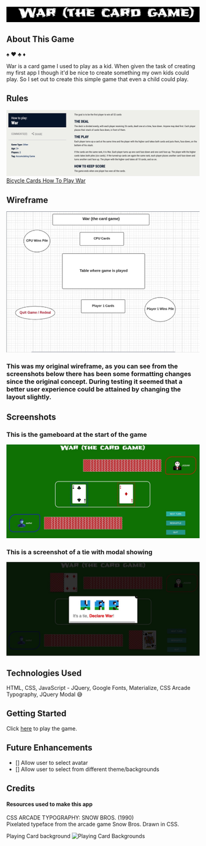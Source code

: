 ![Site Logo](./img/logo.jpeg)

## About This Game
:spades: :hearts: :clubs: :diamonds: 
 
War is a card game I used to play as a kid.  When given the task of creating my first app I though it'd be nice to create something my own kids could play.  So I set out to create this simple game that even a child could play. 

## Rules
![Rules](./img/rules.jpeg)
[Bicycle Cards How To Play War](https://bicyclecards.com/how-to-play/war/) 
 

## Wireframe
![Wireframe](./img/wireframe.jpeg)
### This was my original wireframe, as you can see from the screenshots below there has been some formatting changes since the original concept.  During testing it seemed that a better user experience could be attained by changing the layout slightly. 


## Screenshots
### This is the gameboard at the start of the game
![Start of Game](./img/start_screenshot.jpeg) 
 

### This is a screenshot of a tie with modal showing
![War Screenshot](./img/war_screenshot.jpeg) 
 

## Technologies Used
HTML, CSS, JavaScript - JQuery, Google Fonts, Materialize, CSS Arcade Typography, JQuery Modal :sweat_smile: 
 

## Getting Started
Click [here](https://war-the-card-game.netlify.app/) to play the game. 
 

## Future Enhancements
- [] Allow user to select avatar
- [] Allow user to select from different theme/backgrounds 
 
 
## Credits
#### Resources used to make this app
CSS ARCADE TYPOGRAPHY: SNOW BROS. (1990)\
Pixelated typeface from the arcade game Snow Bros. Drawn in CSS. 
 
 
Playing Card background ![Playing Card Backgrounds](http://www.brainjar.com/css/cards/)